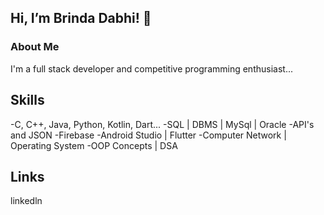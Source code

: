 ## Hi, I’m Brinda Dabhi! 👋

### About Me

I'm a full stack developer and competitive programming enthusiast...

## Skills
-C, C++, Java, Python, Kotlin, Dart...
-SQL | DBMS | MySql | Oracle
-API's and JSON
-Firebase
-Android Studio | Flutter
-Computer Network | Operating System
-OOP Concepts | DSA

## Links
linkedln


<!---
BrindaDabhi/BrindaDabhi is a ✨ special ✨ repository because its `README.md` (this file) appears on your GitHub profile.
You can click the Preview link to take a look at your changes.
--->
